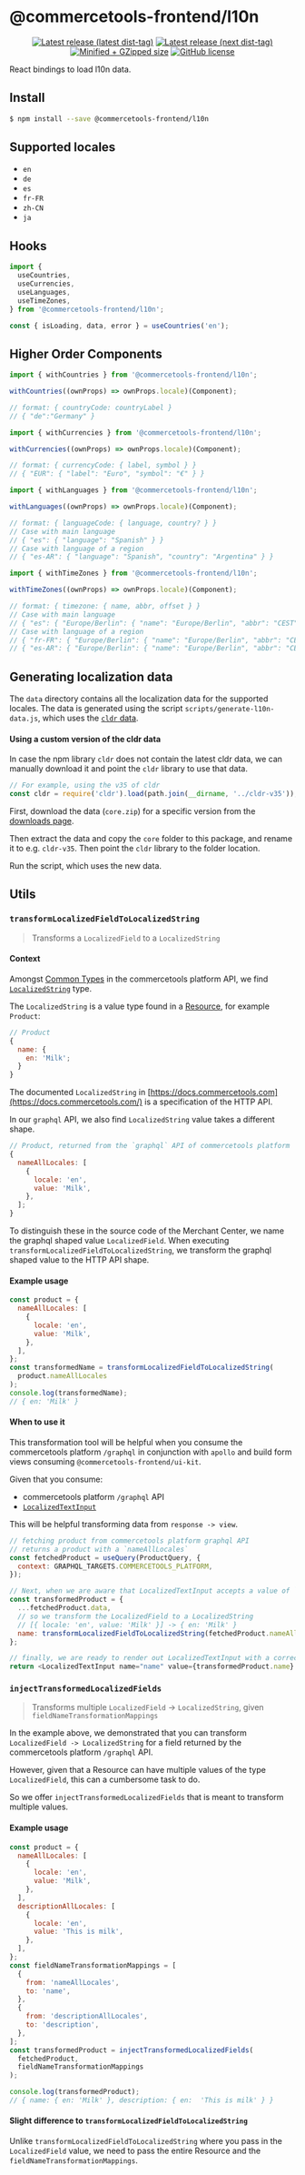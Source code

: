 # @commercetools-frontend/l10n

<p align="center">
  <a href="https://www.npmjs.com/package/@commercetools-frontend/l10n"><img src="https://badgen.net/npm/v/@commercetools-frontend/l10n" alt="Latest release (latest dist-tag)" /></a> <a href="https://www.npmjs.com/package/@commercetools-frontend/l10n"><img src="https://badgen.net/npm/v/@commercetools-frontend/l10n/next" alt="Latest release (next dist-tag)" /></a> <a href="https://bundlephobia.com/result?p=@commercetools-frontend/l10n"><img src="https://badgen.net/bundlephobia/minzip/@commercetools-frontend/l10n" alt="Minified + GZipped size" /></a> <a href="https://github.com/commercetools/merchant-center-application-kit/blob/master/LICENSE"><img src="https://badgen.net/github/license/commercetools/merchant-center-application-kit" alt="GitHub license" /></a>
</p>

React bindings to load l10n data.

## Install

```bash
$ npm install --save @commercetools-frontend/l10n
```

## Supported locales

- `en`
- `de`
- `es`
- `fr-FR`
- `zh-CN`
- `ja`

## Hooks

```js
import {
  useCountries,
  useCurrencies,
  useLanguages,
  useTimeZones,
} from '@commercetools-frontend/l10n';

const { isLoading, data, error } = useCountries('en');
```

## Higher Order Components

```js
import { withCountries } from '@commercetools-frontend/l10n';

withCountries((ownProps) => ownProps.locale)(Component);

// format: { countryCode: countryLabel }
// { "de":"Germany" }
```

```js
import { withCurrencies } from '@commercetools-frontend/l10n';

withCurrencies((ownProps) => ownProps.locale)(Component);

// format: { currencyCode: { label, symbol } }
// { "EUR": { "label": "Euro", "symbol": "€" } }
```

```js
import { withLanguages } from '@commercetools-frontend/l10n';

withLanguages((ownProps) => ownProps.locale)(Component);

// format: { languageCode: { language, country? } }
// Case with main language
// { "es": { "language": "Spanish" } }
// Case with language of a region
// { "es-AR": { "language": "Spanish", "country": "Argentina" } }
```

```js
import { withTimeZones } from '@commercetools-frontend/l10n';

withTimeZones((ownProps) => ownProps.locale)(Component);

// format: { timezone: { name, abbr, offset } }
// Case with main language
// { "es": { "Europe/Berlin": { "name": "Europe/Berlin", "abbr": "CEST", "offset": "+02:00" } } }
// Case with language of a region
// { "fr-FR": { "Europe/Berlin": { "name": "Europe/Berlin", "abbr": "CEST", "offset": "+02:00" } } }
// { "es-AR": { "Europe/Berlin": { "name": "Europe/Berlin", "abbr": "CEST", "offset": "+02:00" } } }
```

## Generating localization data

The `data` directory contains all the localization data for the supported locales. The data is generated using the script `scripts/generate-l10n-data.js`, which uses the [`cldr` data](http://cldr.unicode.org).

#### Using a custom version of the cldr data

In case the npm library `cldr` does not contain the latest cldr data, we can manually download it and point the `cldr` library to use that data.

```js
// For example, using the v35 of cldr
const cldr = require('cldr').load(path.join(__dirname, '../cldr-v35'));
```

First, download the data (`core.zip`) for a specific version from the [downloads page](http://cldr.unicode.org/index/downloads).

Then extract the data and copy the `core` folder to this package, and rename it to e.g. `cldr-v35`. Then point the `cldr` library to the folder location.

Run the script, which uses the new data.

## Utils

### `transformLocalizedFieldToLocalizedString`

> Transforms a `LocalizedField` to a `LocalizedString`

#### Context

Amongst [Common Types](https://docs.commercetools.com/api/types) in the commercetools platform API, we find [`LocalizedString`](https://docs.commercetools.com/api/types#localizedstring) type.

The `LocalizedString` is a value type found in a [Resource](https://docs.commercetools.com/api/types#referencetype), for example `Product`:

```js
// Product
{
  name: {
    en: 'Milk';
  }
}
```

The documented `LocalizedString` in [https://docs.commercetools.com](https://docs.commercetools.com/) is a specification of the HTTP API.

In our `graphql` API, we also find `LocalizedString` value takes a different shape.

```js
// Product, returned from the `graphql` API of commercetools platform
{
  nameAllLocales: [
    {
      locale: 'en',
      value: 'Milk',
    },
  ];
}
```

To distinguish these in the source code of the Merchant Center, we name the graphql shaped value `LocalizedField`. When executing `transformLocalizedFieldToLocalizedString`, we transform the graphql shaped value to the HTTP API shape.

#### Example usage

```js
const product = {
  nameAllLocales: [
    {
      locale: 'en',
      value: 'Milk',
    },
  ],
};
const transformedName = transformLocalizedFieldToLocalizedString(
  product.nameAllLocales
);
console.log(transformedName);
// { en: 'Milk' }
```

#### When to use it

This transformation tool will be helpful when you consume the commercetools platform `/graphql` in conjunction with `apollo` and build form views consuming `@commercetools-frontend/ui-kit`.

Given that you consume:

- commercetools platform `/graphql` API
- [`LocalizedTextInput`](https://github.com/commercetools/ui-kit/blob/master/packages/components/inputs/localized-text-input/src/localized-text-input.js)

This will be helpful transforming data from `response -> view`.

```js
// fetching product from commercetools platform graphql API
// returns a product with a `nameAllLocales`
const fetchedProduct = useQuery(ProductQuery, {
  context: GRAPHQL_TARGETS.COMMERCETOOLS_PLATFORM,
});

// Next, when we are aware that LocalizedTextInput accepts a value of `{ [key: string]: string }`
const transformedProduct = {
  ...fetchedProduct.data,
  // so we transform the LocalizedField to a LocalizedString
  // [{ locale: 'en', value: 'Milk' }] -> { en: 'Milk' }
  name: transformLocalizedFieldToLocalizedString(fetchedProduct.nameAllLocales),
};

// finally, we are ready to render out LocalizedTextInput with a correctly transformed `name` value.
return <LocalizedTextInput name="name" value={transformedProduct.name} />;
```

### `injectTransformedLocalizedFields`

> Transforms multiple `LocalizedField` -> `LocalizedString`, given `fieldNameTransformationMappings`

In the example above, we demonstrated that you can transform `LocalizedField -> LocalizedString` for a field returned by the commercetools platform `/graphql` API.

However, given that a Resource can have multiple values of the type `LocalizedField`, this can a cumbersome task to do.

So we offer `injectTransformedLocalizedFields` that is meant to transform multiple values.

#### Example usage

```js
const product = {
  nameAllLocales: [
    {
      locale: 'en',
      value: 'Milk',
    },
  ],
  descriptionAllLocales: [
    {
      locale: 'en',
      value: 'This is milk',
    },
  ],
};
const fieldNameTransformationMappings = [
  {
    from: 'nameAllLocales',
    to: 'name',
  },
  {
    from: 'descriptionAllLocales',
    to: 'description',
  },
];
const transformedProduct = injectTransformedLocalizedFields(
  fetchedProduct,
  fieldNameTransformationMappings
);

console.log(transformedProduct);
// { name: { en: 'Milk' }, description: { en:  'This is milk' } }
```

#### Slight difference to `transformLocalizedFieldToLocalizedString`

Unlike `transformLocalizedFieldToLocalizedString` where you pass in the `LocalizedField` value,
we need to pass the entire Resource and the `fieldNameTransformationMappings`.
